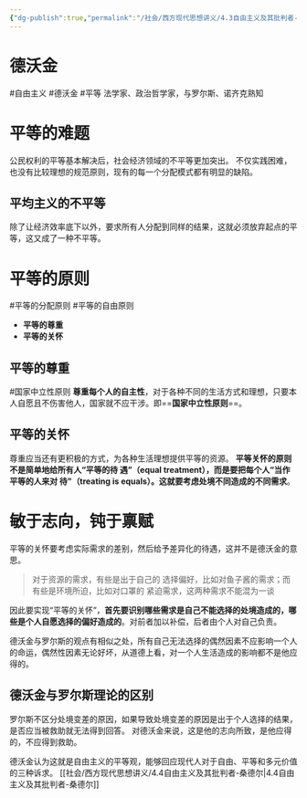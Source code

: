 ```yaml
---
{"dg-publish":true,"permalink":"/社会/西方现代思想讲义/4.3自由主义及其批判者-德沃金/","dgPassFrontmatter":true}
---
```



# 德沃金
#自由主义 #德沃金 #平等 
法学家、政治哲学家，与罗尔斯、诺齐克熟知
# 平等的难题
公民权利的平等基本解决后，社会经济领域的不平等更加突出。
不仅实践困难，也没有比较理想的规范原则，现有的每一个分配模式都有明显的缺陷。
## 平均主义的不平等
除了让经济效率底下以外，要求所有人分配到同样的结果，这就必须放弃起点的平等，这又成了一种不平等。
# 平等的原则
#平等的分配原则 #平等的自由原则 
- **平等的尊重**
- **平等的关怀**
## 平等的尊重
#国家中立性原则
**尊重每个人的自主性**，对于各种不同的生活方式和理想，只要本人自愿且不伤害他人，国家就不应干涉。即==**国家中立性原则**==。
## 平等的关怀
尊重应当还有更积极的方式，为各种生活理想提供平等的资源。
**平等关怀的原则不是简单地给所有⼈“平等的待 遇”（equal treatment），⽽是要把每个⼈“当作平等的⼈来对 待"（treating is equals）。这就要考虑处境不同造成的不同需求**。
# 敏于志向，钝于禀赋
平等的关怀要考虑实际需求的差别，然后给予差异化的待遇，这并不是德沃金的意思。
>对于资源的需求，有些是出于⾃⼰的 选择偏好，⽐如对⻥⼦酱的需求；⽽有些是环境所迫，⽐如对⼝罩的 紧迫需求，这两种需求不能混为⼀谈

因此要实现“平等的关怀”，**首先要识别哪些需求是自己不能选择的处境造成的，哪些是个人自愿选择的偏好造成的**。对前者加以补偿，后者由个人对自己负责。

德沃金与罗尔斯的观点有相似之处，所有自己无法选择的偶然因素不应影响一个人的命运，偶然性因素无论好坏，从道德上看，对一个人生活造成的影响都不是他应得的。
## 德沃金与罗尔斯理论的区别
罗尔斯不区分处境变差的原因，如果导致处境变差的原因是出于个人选择的结果，是否应当被救助就无法得到回答。
对德沃金来说，这是他的志向所致，是他应得的，不应得到救助。

德沃金认为这就是自由主义的平等观，能够回应现代人对于自由、平等和多元价值的三种诉求。
[[社会/西方现代思想讲义/4.4自由主义及其批判者-桑德尔\|4.4自由主义及其批判者-桑德尔]]


